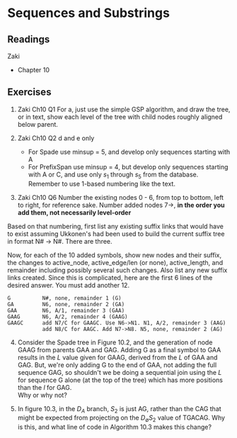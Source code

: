 # Sequences and Substrings

## Readings
Zaki
  * Chapter 10

## Exercises

1. Zaki Ch10 Q1
For a, just use the simple GSP algorithm, and draw the tree, or in text, show
each level of the tree with child nodes roughly aligned below parent.

2. Zaki Ch10 Q2 d and e only
   * For Spade use minsup = 5, and develop only sequences starting with A
   * For PrefixSpan use minsup = 4, but develop only sequences starting with A or C, and use only $s_1$ through $s_5$ from the database.  Remember to use 1-based numbering like the text.


3. Zaki Ch10 Q6
 Number the existing nodes 0 - 6, from top to bottom, left to right, for
 reference sake.  Number added nodes 7->, **in the order you add them, 
 not necessarily level-order**
 
 Based on that numbering, first list any existing suffix links that would 
 have to exist assuming Ukkonen's had been used to build the current suffix tree
 in format N# -> N#.  There are three.


Now, for each of the 10 added symbols, show new nodes and their suffix, the
changes to active_node, active_edge/len (or none), active_length, and 
remainder including possibly several such changes.  Also list any new suffix 
links created. Since this is complicated, here are the first 6 lines of the 
desired answer.  You must add another 12.

```
G          N#, none, remainder 1 (G)
GA         N6, none, remainder 2 (GA)
GAA        N6, A/1, remainder 3 (GAA)
GAAG       N6, A/2, remainder 4 (GAAG)
GAAGC      add N7/C for GAAGC. Use N6->N1. N1, A/2, remainder 3 (AAG)
           add N8/C for AAGC. Add N7->N8. N5, none, remainder 2 (AG)
```

4. Consider the Spade tree in Figure 10.2, and the generation of node GAAG 
from parents GAA and GAG.  Adding G as a final symbol to GAA results in 
the *L* value given for GAAG, derived from the *L* of GAA and GAG.  But, 
we're only adding G to the end of GAA, not adding the full sequence GAG, 
so shouldn't we be doing a sequential join using the *L* for sequence G 
alone (at the top of the tree) which has more positions than the *l* for GAG.  
Why or why not?

5. In figure 10.3, in the $D_A$ branch,  $S_2$ is just AG, rather than the 
CAG that might be expected from projecting on the $D_\emptyset S_2$ value
of TGACAG.  Why is this, and what line of code in Algorithm 10.3 makes 
this change? 

